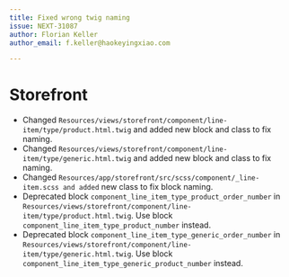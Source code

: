 ```yaml
---
title: Fixed wrong twig naming
issue: NEXT-31087
author: Florian Keller
author_email: f.keller@haokeyingxiao.com

---
```

# Storefront
* Changed `Resources/views/storefront/component/line-item/type/product.html.twig` and added new block and class to fix naming.
* Changed `Resources/views/storefront/component/line-item/type/generic.html.twig` and added new block and class to fix naming.
* Changed `Resources/app/storefront/src/scss/component/_line-item.scss and added` new class to fix block naming.
* Deprecated block `component_line_item_type_product_order_number` in `Resources/views/storefront/component/line-item/type/product.html.twig`. Use block `component_line_item_type_product_number` instead.
* Deprecated block `component_line_item_type_generic_order_number` in `Resources/views/storefront/component/line-item/type/generic.html.twig`. Use block `component_line_item_type_generic_product_number` instead.
